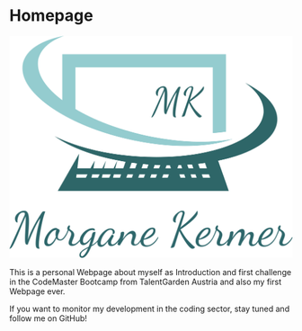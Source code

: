 # Homepage

![alt text](https://github.com/mkermer/Homepage/blob/main/Images/Logo.png)

This is a personal Webpage about myself as Introduction and first challenge in the CodeMaster Bootcamp from TalentGarden Austria and also my first Webpage ever.

If you want to monitor my development in the coding sector, stay tuned and follow me on GitHub!
